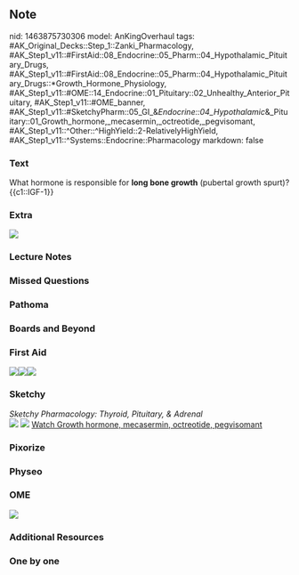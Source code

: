 ## Note
nid: 1463875730306
model: AnKingOverhaul
tags: #AK_Original_Decks::Step_1::Zanki_Pharmacology, #AK_Step1_v11::#FirstAid::08_Endocrine::05_Pharm::04_Hypothalamic_Pituitary_Drugs, #AK_Step1_v11::#FirstAid::08_Endocrine::05_Pharm::04_Hypothalamic_Pituitary_Drugs::*Growth_Hormone_Physiology, #AK_Step1_v11::#OME::14_Endocrine::01_Pituitary::02_Unhealthy_Anterior_Pituitary, #AK_Step1_v11::#OME_banner, #AK_Step1_v11::#SketchyPharm::05_GI_&_Endocrine::04_Hypothalamic_&_Pituitary::01_Growth_hormone,_mecasermin,_octreotide,_pegvisomant, #AK_Step1_v11::^Other::^HighYield::2-RelativelyHighYield, #AK_Step1_v11::^Systems::Endocrine::Pharmacology
markdown: false

### Text
<div>
  What hormone is responsible for <b>long bone growth</b> (pubertal
  growth spurt)?
</div>
<div>
  {{c1::IGF-1}}
</div>

### Extra
<img src="paste-451091825164778.jpg">

### Lecture Notes


### Missed Questions


### Pathoma


### Boards and Beyond


### First Aid
<img src="paste-712285966303235.jpg"><img src=
"paste-104311870717955%20(1).jpg"><img src=
"paste-127517579018243.jpg">

### Sketchy
<div>
  <i>Sketchy Pharmacology: Thyroid, Pituitary, & Adrenal</i>
</div><img src="paste-739112332034049.jpg"> <img src=
"paste-11118c85747361597bcfb15e7f12a001780bc600.png"> <a href=
"https://dashboard.sketchy.com/study/medical/courses/medical-pharmacology/units/medical-pharmacology-gi-endocrine/videos/medical-pharmacology-gi-and-endocrine-hypothalamic-and-pituitary-growth-hormone-mecasermin-octreotide-pegvisomant?utm_source=anki&utm_medium=partnership&utm_campaign=february_update&utm_content=medical">
Watch Growth hormone, mecasermin, octreotide, pegvisomant</a>

### Pixorize


### Physeo


### OME
<div class="ome-widget">
  <a href="https://onlinemeded.org?ref=anki"><img src=
  "_OME_AnkiFlashcards_General_7.png"></a>
</div>

### Additional Resources


### One by one

